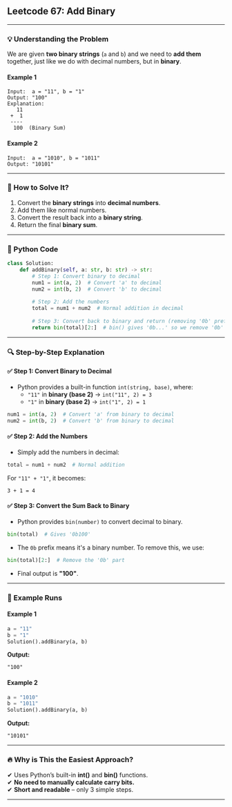 ## **Leetcode 67: Add Binary**

---

### **💡 Understanding the Problem**
We are given **two binary strings** (`a` and `b`) and we need to **add them** together, just like we do with decimal numbers, but in **binary**.  

#### **Example 1**
```
Input:  a = "11", b = "1"
Output: "100"
Explanation:
   11
 +  1
 ----
  100  (Binary Sum)
```
#### **Example 2**
```
Input:  a = "1010", b = "1011"
Output: "10101"
```

---

### **🔢 How to Solve It?**
1. Convert the **binary strings** into **decimal numbers**.  
2. Add them like normal numbers.  
3. Convert the result back into a **binary string**.  
4. Return the final **binary sum**.  

---

### **🐍 Python Code**
```python
class Solution:
    def addBinary(self, a: str, b: str) -> str:
        # Step 1: Convert binary to decimal
        num1 = int(a, 2)  # Convert 'a' to decimal
        num2 = int(b, 2)  # Convert 'b' to decimal
        
        # Step 2: Add the numbers
        total = num1 + num2  # Normal addition in decimal
        
        # Step 3: Convert back to binary and return (removing '0b' prefix)
        return bin(total)[2:]  # bin() gives '0b...' so we remove '0b'
```

---

### **🔍 Step-by-Step Explanation**
#### ✅ **Step 1: Convert Binary to Decimal**
- Python provides a built-in function `int(string, base)`, where:
  - `"11"` in **binary (base 2)** → `int("11", 2) = 3`
  - `"1"` in **binary (base 2)** → `int("1", 2) = 1`
```python
num1 = int(a, 2)  # Convert 'a' from binary to decimal
num2 = int(b, 2)  # Convert 'b' from binary to decimal
```
#### ✅ **Step 2: Add the Numbers**
- Simply add the numbers in decimal:
```python
total = num1 + num2  # Normal addition
```
For `"11" + "1"`, it becomes:
```
3 + 1 = 4
```
#### ✅ **Step 3: Convert the Sum Back to Binary**
- Python provides `bin(number)` to convert decimal to binary.
```python
bin(total)  # Gives '0b100'
```
- The `0b` prefix means it's a binary number. To remove this, we use:
```python
bin(total)[2:]  # Remove the '0b' part
```
- Final output is **"100"**.

---

### **🚀 Example Runs**
#### **Example 1**
```python
a = "11"
b = "1"
Solution().addBinary(a, b)
```
**Output:**
```
"100"
```

#### **Example 2**
```python
a = "1010"
b = "1011"
Solution().addBinary(a, b)
```
**Output:**
```
"10101"
```

---

### **🔥 Why is This the Easiest Approach?**
✔ Uses Python’s built-in **int()** and **bin()** functions.  
✔ **No need to manually calculate carry bits.**  
✔ **Short and readable** – only 3 simple steps.  

---
